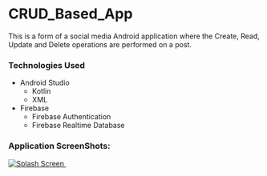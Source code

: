 # CRUD_Based_App

 This is a form of a social media Android application where the Create, Read, Update and Delete operations are performed on a post.
 ### Technologies Used
   - Android Studio
     - Kotlin
     - XML
   - Firebase
     - Firebase Authentication
     - Firebase Realtime Database
   
 ### Application ScreenShots:
 <a href="https://drive.google.com/file/d/11yLEfunHGHijCI3KN9ukcJUki4-DlO-t/view?usp=sharing" target="_blank" rel="noreferrer"> <img src="https://drive.google.com/file/d/11yLEfunHGHijCI3KN9ukcJUki4-DlO-t/view?usp=sharing" alt="Splash Screen" /> </a>&nbsp;
 
